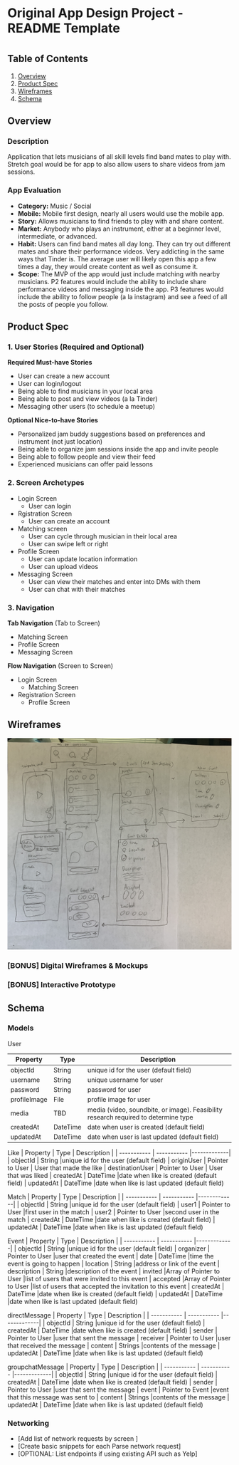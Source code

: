 Original App Design Project - README Template
===

# 

## Table of Contents
1. [Overview](#Overview)
1. [Product Spec](#Product-Spec)
1. [Wireframes](#Wireframes)
2. [Schema](#Schema)

## Overview
### Description
Application that lets musicians of all skill levels find band mates to play with. Stretch goal would be for app to also allow users to share videos from jam sessions.

### App Evaluation
- **Category:** Music / Social
- **Mobile:** Mobile first design, nearly all users would use the mobile app.
- **Story:** Allows musicians to find friends to play with and share content.
- **Market:** Anybody who plays an instrument, either at a beginner level, intermediate, or advanced.
- **Habit:** Users can find band mates all day long. They can try out different mates and share their performance videos. Very addicting in the same ways that Tinder is. The average user will likely open this app a few times a day, they would create content as well as consume it.
- **Scope:** The MVP of the app would just include matching with nearby musicians. P2 features would include the ability to include share performance videos and messaging inside the app. P3 features would include the ability to follow people (a la instagram) and see a feed of all the posts of people you follow.

## Product Spec

### 1. User Stories (Required and Optional)

**Required Must-have Stories**

* User can create a new account
* User can login/logout
* Being able to find musicians in your local area
* Being able to post and view videos (a la Tinder)
* Messaging other users (to schedule a meetup)

**Optional Nice-to-have Stories**

* Personalized jam buddy suggestions based on preferences and instrument (not just location)
* Being able to organize jam sessions inside the app and invite people
* Being able to follow people and view their feed
* Experienced musicians can offer paid lessons

### 2. Screen Archetypes

* Login Screen
   * User can login
* Rgistration Screen
   * User can create an account
* Matching screen
   * User can cycle through musician in their local area
   * User can swipe left or right
* Profile Screen
   * User can update location information
   * User can upload videos
* Messaging Screen
   * User can view their matches and enter into DMs with them
   * User can chat with their matches

### 3. Navigation

**Tab Navigation** (Tab to Screen)

* Matching Screen
* Profile Screen
* Messaging Screen

**Flow Navigation** (Screen to Screen)

* Login Screen
   * Matching Screen
* Registration Screen
   * Profile Screen

## Wireframes
<img src="https://github.com/rigrergl/fbu-project/blob/main/wireframe_1.jpg" width=600>

### [BONUS] Digital Wireframes & Mockups

### [BONUS] Interactive Prototype

## Schema 
### Models
User

| Property    | Type        | Description |
| ----------- | ----------- |-------------|
| objectId    | String      |unique id for the user (default field)
| username    | String      |unique username for user 
| password    | String      |password for user
| profileImage| File        |profile image for user
| media       | TBD         |media (video, soundbite, or image). Feasibility research required to determine type
| createdAt   | DateTime      |date when user is created (default field)
| updatedAt   | DateTime      |date when user is last updated (default field)

Like
| Property    | Type        | Description |
| ----------- | ----------- |-------------|
| objectId    | String      |unique id for the user (default field)
| originUser  | Pointer to User | User that made the like
| destinationUser  | Pointer to User | User that was liked
| createdAt   | DateTime      |date when like is created (default field)
| updatedAt   | DateTime      |date when like is last updated (default field)

Match
| Property    | Type        | Description |
| ----------- | ----------- |-------------|
| objectId    | String      |unique id for the user (default field)
| user1       | Pointer to User |first user in the match
| user2       | Pointer to User |second user in the match
| createdAt   | DateTime      |date when like is created (default field)
| updatedAt   | DateTime      |date when like is last updated (default field)

Event
| Property    | Type        | Description |
| ----------- | ----------- |-------------|
| objectId    | String      |unique id for the user (default field)
| organizer    | Pointer to User |user that created the event
| date    | DateTime |time the event is going to happen
| location    | String |address or link of the event
| description    | String |description of the event
| invited    |Array of Pointer to User |list of users that were invited to this event
| accepted    |Array of Pointer to User |list of users that accepted the invitation to this event
| createdAt   | DateTime    |date when like is created (default field)
| updatedAt   | DateTime    |date when like is last updated (default field)

directMessage
| Property    | Type        | Description |
| ----------- | ----------- |-------------|
| objectId    | String      |unique id for the user (default field)
| createdAt   | DateTime    |date when like is created (default field)
| sender   | Pointer to User    |user that sent the message
| receiver   | Pointer to User    |user that received the message
| content   | Strings    |contents of the message
| updatedAt   | DateTime    |date when like is last updated (default field)

groupchatMessage
| Property    | Type        | Description |
| ----------- | ----------- |-------------|
| objectId    | String      |unique id for the user (default field)
| createdAt   | DateTime    |date when like is created (default field)
| sender   | Pointer to User    |user that sent the message
| event   | Pointer to Event    |event that this message was sent to
| content   | Strings    |contents of the message
| updatedAt   | DateTime    |date when like is last updated (default field)



### Networking
- [Add list of network requests by screen ]
- [Create basic snippets for each Parse network request]
- [OPTIONAL: List endpoints if using existing API such as Yelp]
